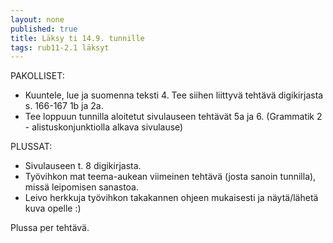 ```yaml
---
layout: none
published: true
title: Läksy ti 14.9. tunnille
tags: rub11-2.1 läksyt
---
```

PAKOLLISET:

- Kuuntele, lue ja suomenna teksti 4. Tee siihen liittyvä tehtävä digikirjasta s. 166-167 1b ja 2a.
- Tee loppuun tunnilla aloitetut sivulauseen tehtävät 5a ja 6. (Grammatik 2 - alistuskonjunktiolla alkava sivulause)

PLUSSAT:
- Sivulauseen t. 8 digikirjasta.
- Työvihkon mat teema-aukean viimeinen tehtävä (josta sanoin tunnilla), missä leipomisen sanastoa.
- Leivo herkkuja työvihkon takakannen ohjeen mukaisesti ja näytä/lähetä kuva opelle :)

Plussa per tehtävä.
